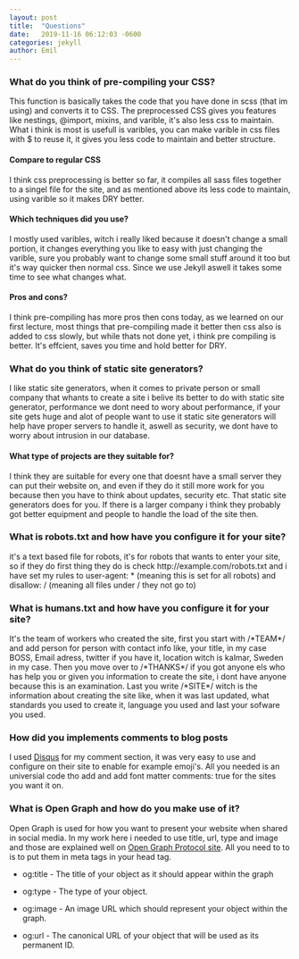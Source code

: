 ```yaml
---
layout: post
title:  "Questions"
date:   2019-11-16 06:12:03 -0600
categories: jekyll 
author: Emil
---
```

<h3>What do you think of pre-compiling your CSS?</h3>
This function is basically takes the code that you have done in scss (that im using) and converts it to CSS. The preprocessed CSS gives you features like <a>nestings</a>, <a>@import</a>, <a>mixins</a>, and <a>varible</a>, it's also less css to maintain. What i think is most is usefull is varibles, you can make varible in css files with $ to reuse it, it gives you less code to maintain and better structure. 
<h4>Compare to regular CSS</h4> 
I think css preprocessing is better so far, it compiles all sass files together to a singel file for the site, and as mentioned above its less code to maintain, using varible so it makes DRY better. 
<h4>Which techniques did you use?</h4>
I mostly used varibles, witch i really liked because it doesn't change a small portion, it changes everything you like to easy with just changing the varible, sure you probably want to change some small stuff around it too but it's way quicker then normal css. Since we use Jekyll aswell it takes some time to see what changes what.
<h4>Pros and cons?</h4>
I think pre-compiling has more pros then cons today, as we learned on our first lecture, most things that pre-compiling made it better then css also is added to css slowly, but while thats not done yet, i think pre compiling is better. It's effcient, saves you time and hold better for DRY.
<h3>What do you think of static site generators?</h3>
I like static site generators, when it comes to private person or small company that whants to create a site i belive its better to do with static site generator, performance we dont need to wory about performance, if your site gets huge and alot of people want to use it static site generators will help have proper servers to handle it, aswell as security, we dont have to worry about intrusion in our database. 
<h4>What type of projects are they suitable for?</h4>
I think they are suitable for every one that doesnt have a small server they can put their website on, and even if they do it still more work for you because then you have to think about updates, security etc. That static site generators does for you. If there is a larger company i think they probably got better equipment and people to handle the load of the site then. 
<h3>What is robots.txt and how have you configure it for your site?</h3>
it's a text based file for robots, it's for robots that wants to enter your site, so if they do first thing they do is check http://example.com/robots.txt and i have set my rules to <a id="boxcomment">user-agent: *</a> (meaning this is set for all robots) and <a id="boxcomment">disallow: /</a> (meaning all files under / they not go to)
<h3>What is humans.txt and how have you configure it for your site?</h3>
It's the team of workers who created the site, first you start with /*TEAM*/ and add person for person with contact info like, your title, in my case BOSS, Email adress, twitter if you have it, location witch is kalmar, Sweden in my case. Then you move over to /*THANKS*/ if you got anyone els who has help you or given you information to create the site, i dont have anyone because this is an examination. Last you write /*SITE*/ witch is the information about creating the site like, when it was last updated, what standards you used to create it, language you used and last your sofware you used.
<h3>How did you implements comments to blog posts</h3>
I used <a href="https://disqus.com/">Disqus</a> for my comment section, it was very easy to use and configure on their site to enable for example emoji's. All you needed is an universial code tho add and add font matter <a id="boxcomment">comments: true</a> for the sites you want it on.
<h3>What is Open Graph and how do you make use of it?</h3>
Open Graph is used for how you want to present your website when shared in social media. In my work here i needed to use <a>title</a>, <a>url</a>, <a>type</a> and <a>image<a> and those are explained well on <a href="https://ogp.me/">Open Graph Protocol site</a>. All you need to to is to put them in <a>meta</a> tags in your <a>head</a> tag. 

* og:title - The title of your object as it should appear within the graph

* og:type - The type of your object.

* og:image - An image URL which should represent your object within the graph.

* og:url - The canonical URL of your object that will be used as its permanent ID.

